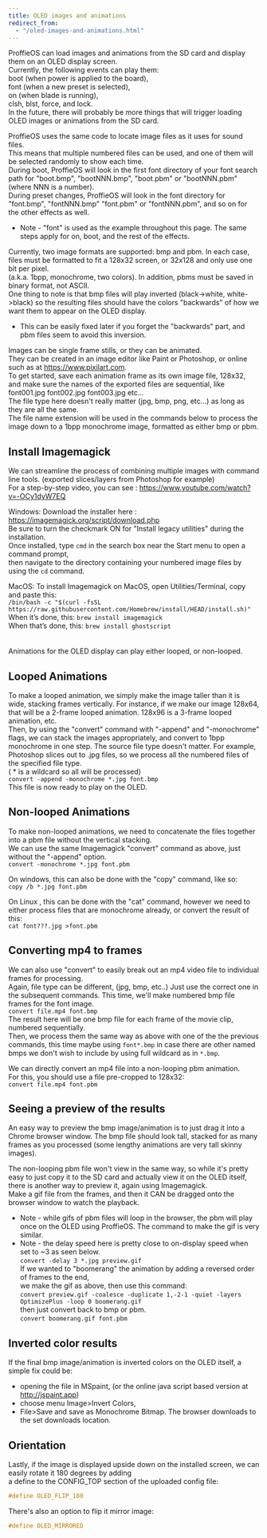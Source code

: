 ```yaml
---
title: OLED images and animations
redirect_from:
  - "/oled-images-and-animations.html"
---
```

ProffieOS can load images and animations from the SD card and display them on an OLED display screen.  
Currently, the following events can play them:  
boot (when power is applied to the board),  
font (when a new preset is selected),  
on (when blade is running),  
clsh, blst, force, and lock.  
In the future, there will probably be more things that will trigger loading OLED images or animations from the SD card.  
   
ProffieOS uses the same code to locate image files as it uses for sound files.  
This means that multiple numbered files can be used, and one of them will be selected randomly to show each time.  
During boot, ProffieOS will look in the first font directory of your font search path for "boot.bmp", "bootNNN.bmp", "boot.pbm" or "bootNNN.pbm" (where NNN is a number).  
During preset changes, ProffieOS will look in the font directory for "font.bmp", "fontNNN.bmp" "font.pbm" or "fontNNN.pbm", and so on for the other effects as well.
* Note - "font" is used as the example throughout this page. The same steps apply for on, boot, and the rest of the effects. 
 
Currently, two image formats are supported: bmp and pbm.  In each case, files must be formatted to fit a 128x32 screen, or 32x128 and only use one bit per pixel.  
(a.k.a. 1bpp, monochrome, two colors). In addition, pbms must be saved in binary format, not ASCII.  
One thing to note is that bmp files will play inverted (black->white, white->black) so the resulting files should have the colors "backwards" of how we want them to appear on the OLED display.  
* This can be easily fixed later if you forget the "backwards" part, and pbm files seem to avoid this inversion. 

Images can be single frame stills, or they can be animated.  
They can be created in an image editor like Paint or Photoshop, or online such as at https://www.pixilart.com.  
To get started, save each animation frame as its own image file, 128x32, and make sure the names of the exported files are sequential,   like  
font001.jpg font002.jpg font003.jpg etc...  
The file type here doesn't really matter (jpg, bmp, png, etc...) as long as they are all the same.  
The file name extension will be used in the commands below to process the image down to a 1bpp monochrome image, formatted as either bmp or pbm. 

## Install Imagemagick
We can streamline the process of combining multiple images with command line tools. (exported slices/layers from Photoshop for example)  
For a step-by-step video, you can see : https://www.youtube.com/watch?v=-OCy1dyW7EQ   
 
Windows: Download the installer here : https://imagemagick.org/script/download.php  
Be sure to turn the checkmark ON for "Install legacy utilities" during the installation.  
Once installed, type `cmd` in the search box near the Start menu to open a command prompt,  
then navigate to the directory containing your numbered image files by using the `cd` command.  

MacOS: To install Imagemagick on MacOS, open Utilities/Terminal, copy and paste this:  
`/bin/bash -c "$(curl -fsSL https://raw.githubusercontent.com/Homebrew/install/HEAD/install.sh)"`  
When it’s done, this: `brew install imagemagick`  
When that’s done, this: `brew install ghostscript`   
<br/>
<br/>
Animations for the OLED display can play either looped, or non-looped.  
## Looped Animations  
To make a looped animation, we simply make the image taller than it is wide, stacking frames vertically. For instance, if we make our image 128x64, that will be a 2-frame looped animation. 128x96 is a 3-frame looped animation, etc.  
Then, by using the "convert" command with "-append" and "-monochrome" flags, we can stack the images appropriately, and convert to 1bpp monochrome in one step. The source file type doesn't matter. For example, Photoshop slices out to .jpg files, so we process all the numbered files of the specified file type.  
( * is a wildcard so all will be processed)  
`convert -append -monochrome *.jpg font.bmp`  
This file is now ready to play on the OLED.  

   
## Non-looped Animations  
To make non-looped animations, we need to concatenate the files together into a pbm file without the vertical stacking.  
We can use the same Imagemagick "convert" command as above, just without the "-append" option.  
`convert -monochrome *.jpg font.pbm`

On windows, this can also be done with the "copy" command, like so:  
`copy /b *.jpg font.pbm `  

On Linux , this can be done with the "cat" command, however we need to either process files that are monochrome already, or convert the result of this:  
`cat font???.jpg >font.pbm`


## Converting mp4 to frames
We can also use "convert" to easily break out an mp4 video file to individual frames for processing.  
Again, file type can be different, (jpg, bmp, etc..) Just use the correct one in the subsequent commands.
This time, we'll make numbered bmp file frames for the font image.  
`convert file.mp4 font.bmp`  
The result here will be one bmp file for each frame of the movie clip, numbered sequentially.  
Then, we process them the same way as above with one of the the previous commands, this time maybe using `font*.bmp` in case there are other named bmps we don't wish to include by using full wildcard as in `*.bmp`.  
 
We can directly convert an mp4 file into a non-looping pbm animation.  
For this, you should use a file pre-cropped to 128x32:  
`convert file.mp4 font.pbm`

## Seeing a preview of the results 
An easy way to preview the bmp image/animation is to just drag it into a Chrome browser window.
The bmp file should look tall, stacked for as many frames as you processed (some lengthy animations are very tall skinny images).  
  
The non-looping pbm file won't view in the same way, so while it's pretty easy to just copy it to the SD card and actually view it on the OLED itself, there is another way to preview it, again using Imagemagick.  
Make a gif file from the frames, and then it CAN be dragged onto the browser window to watch the playback.  
* Note - while gifs of pbm files will loop in the browser, the pbm will play once on the OLED using ProffieOS.
The command to make the gif is very similar.  
* Note - the delay speed here is pretty close to on-display speed when set to ~3 as seen below.  
`convert -delay 3 *.jpg preview.gif`  
If we wanted to "boomerang" the animation by adding a reversed order of frames to the end,   
we make the gif as above, then use this command:  
`convert preview.gif -coalesce -duplicate 1,-2-1 -quiet -layers OptimizePlus -loop 0 boomerang.gif`  
then just convert back to bmp or pbm.  
 `convert boomerang.gif font.pbm`


## Inverted color results
If the final bmp image/animation is inverted colors on the OLED itself, a simple fix could be:  
- opening the file in MSpaint, (or the online java script based version at http://jspaint.app)  
- choose menu Image>Invert Colors,     
- File>Save and save as Monochrome Bitmap. The browser downloads to the set downloads location.  

## Orientation
Lastly, if the image is displayed upside down on the installed screen, we can easily rotate it 180 degrees by adding  
a define to the CONFIG_TOP section of the uploaded config file:  
```cpp
#define OLED_FLIP_180
```
There's also an option to flip it mirror image:  
```cpp
#define OLED_MIRRORED
```
